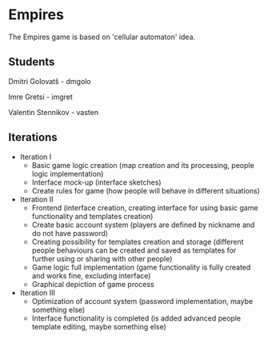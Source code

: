 # Empires

The Empires game is based on 'cellular automaton' idea.

Students
------------
Dmitri Golovatš - dmgolo

Imre Gretsi - imgret

Valentin Stennikov - vasten

Iterations
------------

- Iteration I 
  - Basic game logic creation (map creation and its processing, people logic implementation)
  - Interface mock-up (interface sketches)
  - Create rules for game (how people will behave in different situations)
- Iteration II 
  - Frontend (interface creation, creating interface for using basic game functionality and templates creation)
  - Create basic account system (players are defined by nickname and do not have password)
  - Creating possibility for templates creation and storage (different people behaviours can be created and saved as templates for further using or sharing with other people)
  - Game logic full implementation (game functionality is fully created and works fine, excluding interface)
  - Graphical depiction of game process
- Iteration III 
  - Optimization of account system (password implementation, maybe something else)
  - Interface functionality is completed (is added advanced people template editing, maybe something else)




